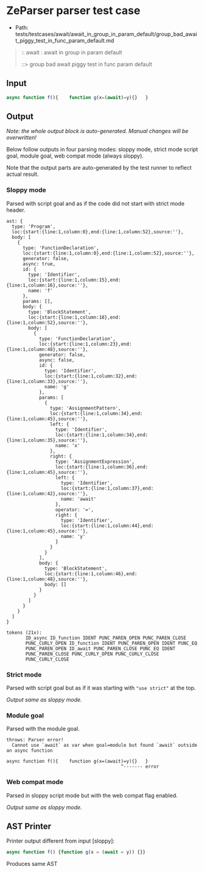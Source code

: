 # ZeParser parser test case

- Path: tests/testcases/await/await_in_group_in_param_default/group_bad_await_piggy_test_in_func_param_default.md

> :: await : await in group in param default
>
> ::> group bad await piggy test in func param default

## Input

`````js
async function f(){    function g(x=(await)=y){}   }
`````

## Output

_Note: the whole output block is auto-generated. Manual changes will be overwritten!_

Below follow outputs in four parsing modes: sloppy mode, strict mode script goal, module goal, web compat mode (always sloppy).

Note that the output parts are auto-generated by the test runner to reflect actual result.

### Sloppy mode

Parsed with script goal and as if the code did not start with strict mode header.

`````
ast: {
  type: 'Program',
  loc:{start:{line:1,column:0},end:{line:1,column:52},source:''},
  body: [
    {
      type: 'FunctionDeclaration',
      loc:{start:{line:1,column:0},end:{line:1,column:52},source:''},
      generator: false,
      async: true,
      id: {
        type: 'Identifier',
        loc:{start:{line:1,column:15},end:{line:1,column:16},source:''},
        name: 'f'
      },
      params: [],
      body: {
        type: 'BlockStatement',
        loc:{start:{line:1,column:18},end:{line:1,column:52},source:''},
        body: [
          {
            type: 'FunctionDeclaration',
            loc:{start:{line:1,column:23},end:{line:1,column:48},source:''},
            generator: false,
            async: false,
            id: {
              type: 'Identifier',
              loc:{start:{line:1,column:32},end:{line:1,column:33},source:''},
              name: 'g'
            },
            params: [
              {
                type: 'AssignmentPattern',
                loc:{start:{line:1,column:34},end:{line:1,column:45},source:''},
                left: {
                  type: 'Identifier',
                  loc:{start:{line:1,column:34},end:{line:1,column:35},source:''},
                  name: 'x'
                },
                right: {
                  type: 'AssignmentExpression',
                  loc:{start:{line:1,column:36},end:{line:1,column:45},source:''},
                  left: {
                    type: 'Identifier',
                    loc:{start:{line:1,column:37},end:{line:1,column:42},source:''},
                    name: 'await'
                  },
                  operator: '=',
                  right: {
                    type: 'Identifier',
                    loc:{start:{line:1,column:44},end:{line:1,column:45},source:''},
                    name: 'y'
                  }
                }
              }
            ],
            body: {
              type: 'BlockStatement',
              loc:{start:{line:1,column:46},end:{line:1,column:48},source:''},
              body: []
            }
          }
        ]
      }
    }
  ]
}

tokens (21x):
       ID_async ID_function IDENT PUNC_PAREN_OPEN PUNC_PAREN_CLOSE
       PUNC_CURLY_OPEN ID_function IDENT PUNC_PAREN_OPEN IDENT PUNC_EQ
       PUNC_PAREN_OPEN ID_await PUNC_PAREN_CLOSE PUNC_EQ IDENT
       PUNC_PAREN_CLOSE PUNC_CURLY_OPEN PUNC_CURLY_CLOSE
       PUNC_CURLY_CLOSE
`````

### Strict mode

Parsed with script goal but as if it was starting with `"use strict"` at the top.

_Output same as sloppy mode._

### Module goal

Parsed with the module goal.

`````
throws: Parser error!
  Cannot use `await` as var when goal=module but found `await` outside an async function

async function f(){    function g(x=(await)=y){}   }
                                          ^------- error
`````


### Web compat mode

Parsed in sloppy script mode but with the web compat flag enabled.

_Output same as sloppy mode._

## AST Printer

Printer output different from input [sloppy]:

````js
async function f() {function g(x = (await = y)) {}}
````

Produces same AST
